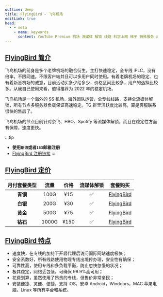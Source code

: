 ```yaml
---
outline: deep
title: FlyingBird - 飞鸟机场
editLink: true
head:
  - - meta
    - name: keywords
      content: YouTube Premium 机场 流媒体 解锁 线路 科学上网 梯子 特殊服务 出国服务 奈飞 Netflix 迪士尼 YouTube 油管 hulu 一元机场 FlyingBird Bridge the Wise HBO Max Spotify 奈飞小铺 蜜糖商店 银河录像局
---
```


<!-- :::tip 恭祝新春！活动来了！

春节后，上半年活动会少之又少，所以赶紧上车！

1. 月/季/半年付 85折 , 优惠码：`021085` 可重复使用3次
2. 年付8折（站内折上折，高达64折 ）优惠码：`022480` 可重复使用3次

<font color="#FF0000"> 活动时间：即日起至2024年2月24日23点59分 </font>

==> [FlyingBird 注册链接](https://fbaff01.flyb-aff01.com/auth/register?code=RZP3)

::: -->

## [FlyingBird 简介](https://fbaff01.flyb-aff01.com/auth/register?code=RZP3)

飞鸟机场的前身是多个老牌机场的融合衍生，主打快速稳定，全专线 IPLC，没有倍率，不限网速，不限客户端并且可以多用户同时使用。有着老牌机场的稳定、也有着新晋机场的诚意，目前活动买多少给多少，价格区间比较多，用户的选择比较多。从我自己使用来看，值得推荐为 2022 年的稳定机场。

飞鸟机场是一个海外的 SS 机场，海外团队运营，全专线线路，支持全流媒体解锁，所有节点多服务器负载保证高速稳定。TG 群里活跃度比较高，算是客服联系很快的售后了。

飞鸟机场的节点目前针对奈飞、HBO、Spotify 等流媒体解锁，而且在稳定性方面有保障，速度更快。

:::tip

- **使用`新浪`或者`163`邮箱注册**
- [FlyingBird 注册链接](https://fbaff01.flyb-aff01.com/auth/register?code=RZP3)
  :::

## [FlyingBird 定价](https://fbaff01.flyb-aff01.com/auth/register?code=RZP3)

| 月付套餐类型 | 流量  | 价格 | 流媒体解锁 |                               套餐购买                               |
| :----------: | :---: | :--: | :--------: | :------------------------------------------------------------------: |
|   **青铜**   | 100G  | ¥15  |     ✅     | [FlyingBird](https://fbaff01.flyb-aff01.com/auth/register?code=RZP3) |
|   **白银**   | 200G  | ¥30  |     ✅     | [FlyingBird](https://fbaff01.flyb-aff01.com/auth/register?code=RZP3) |
|   **黄金**   | 500G  | ¥75  |     ✅     | [FlyingBird](https://fbaff01.flyb-aff01.com/auth/register?code=RZP3) |
|   **钻石**   | 1000G | ¥150 |     ✅     | [FlyingBird](https://fbaff01.flyb-aff01.com/auth/register?code=RZP3) |

## [FlyingBird 特点](https://fbaff01.flyb-aff01.com/auth/register?code=RZP3)

- 速度快，在专线的加持下开启代理后访问国际网站速度极快；
- 安全系数好，所有线路使用物理专线出境传办理，安全性有确保；
- 可靠性高，使用专线和多负载平衡，防止忽快忽慢的状况；
- 极其稳定，网络丢包低，可确保 99.9%高可用；
- 花费划算，虽然使用了昂贵的专线，但售价非常亲民；
- 安裝便捷、灵便、便捷，支持 iOS，安卓 Android，Windoors，MAC 苹果电脑，Linux 等所有平台和系统。
